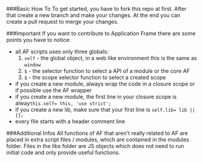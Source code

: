 ###Basic How To
To get started, you have to fork this repo at first. After that create a new branch and make your changes. At the end you can create  a pull request to merge your changes.

###Important
If you want to contribute to Application Frame there are some points you have to notice:
* all AF scripts uses only three globals:
  1. `self` - the global object, in a web like environment this is the same as `window` 
  2. `$` - the selector function to select a API of a module or the core AF
  3. `$` - the scope selector function to select a created scope
* if you create a new module, always wrap the code in a closure scope or if possible use the AF wrapper
* if you create a new module, the first line in your closure scope is alway`this.self= this, 'use strict';`
* if you create a new lib, make sure that your first line is `self.lib= lib || {};`
* every file starts with a header comment line

###Additional Infos
All functions of AF that aren't really related to AF are placed in extra script files / modules, which are contained in the modules folder. Files in the libs folder are JS objects which does not need to run initial code and only provide useful functions.



